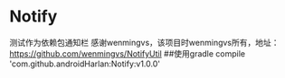 # Notify
测试作为依赖包通知栏
感谢wenmingvs，该项目时wenmingvs所有，地址：https://github.com/wenmingvs/NotifyUtil
##使用gradle
 compile 'com.github.androidHarlan:Notify:v1.0.0'
